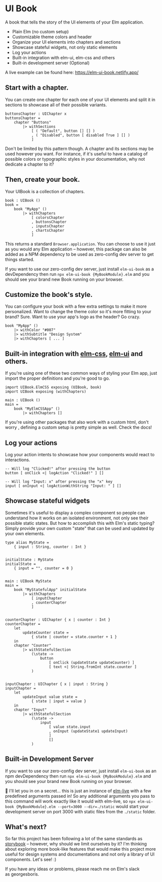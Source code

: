 # UI Book

A book that tells the story of the UI elements of your Elm application.

- Plain Elm (no custom setup)
- Customizable theme colors and header
- Organize your UI elements into chapters and sections
- Showcase stateful widgets, not only static elements
- Log your actions
- Built-in integration with elm-ui, elm-css and others
- Built-in development server (Optional)

A live example can be found here: https://elm-ui-book.netlify.app/

## Start with a chapter.

You can create one chapter for each one of your UI elements and split it in sections to showcase all of their possible variants.

    buttonsChapter : UIChapter x
    buttonsChapter =
        chapter "Buttons"
            |> withSections
                [ ( "Default", button [] [] )
                , ( "Disabled", button [ disabled True ] [] )
                ]

Don't be limited by this pattern though. A chapter and its sections may be used however you want. For instance, if it's useful to have a catalog of possible colors or typographic styles in your documentation, why not dedicate a chapter to it?

## Then, create your book.

Your UIBook is a collection of chapters.

    book : UIBook ()
    book =
        book "MyApp" ()
            |> withChapters
                [ colorsChapter
                , buttonsChapter
                , inputsChapter
                , chartsChapter
                ]

This returns a standard `Browser.application`. You can choose to use it just as you would any Elm application – however, this package can also be added as a NPM dependency to be used as zero-config dev server to get things started.

If you want to use our zero-config dev server, just install `elm-ui-book` as a devDependency then run `npx elm-ui-book {MyBookModule}.elm` and you should see your brand new Book running on your browser.

## Customize the book's style.

You can configure your book with a few extra settings to make it more personalized. Want to change the theme color so it's more fitting to your brand? Sure. Want to use your app's logo as the header? Go crazy.

    book "MyApp" ()
        |> withColor "#007"
        |> withSubtitle "Design System"
        |> withChapters [ ... ]

## Built-in integration with [elm-css](https://package.elm-lang.org/packages/rtfeldman/elm-css/latest), [elm-ui](https://package.elm-lang.org/packages/mdgriffith/elm-ui/latest/) and others.

If you're using one of these two common ways of styling your Elm app, just import the proper definitions and you're good to go.

    import UIBook.ElmCSS exposing (UIBook, book)
    import UIBook exposing (withChapters)

    main : UIBook ()
    main =
        book "MyElmCSSApp" ()
            |> withChapters []

If you're using other packages that also work with a custom html, don't worry , defining a custom setup is pretty simple as well. Check the docs!

## Log your actions

Log your action intents to showcase how your components would react to interactions.

    -- Will log "Clicked!" after pressing the button
    button [ onClick <| logAction "Clicked!" ] []

    -- Will log "Input: x" after pressing the "x" key
    input [ onInput <| logActionWithString "Input: " ] []

## Showcase stateful widgets

Sometimes it's useful to display a complex component so people can understand how it works on an isolated environment, not only see their possible static states. But how to accomplish this with Elm's static typing? Simply provide your own custom "state" that can be used and updated by your own elements.

    type alias MyState =
        { input : String, counter : Int }


    initialState : MyState
    initialState =
        { input = "", counter = 0 }


    main : UIBook MyState
    main =
        book "MyStatefulApp" initialState
            |> withChapters
                [ inputChapter
                , counterChapter
                ]


    counterChapter : UIChapter { x | counter : Int }
    counterChapter =
        let
            updateCounter state =
                { state | counter = state.counter + 1 }
        in
        chapter "Counter"
            |> withStatefulSection
                (\state ->
                    button
                        [ onClick (updateState updateCounter) ]
                        [ text <| String.fromInt state.counter ]
                )


    inputChapter : UIChapter { x | input : String }
    inputChapter =
        let
            updateInput value state =
                { state | input = value }
        in
        chapter "Input"
            |> withStatefulSection
                (\state ->
                    input
                        [ value state.input
                        , onInput (updateState1 updateInput)
                        ]
                        []
                )

## Built-in Development Server

If you want to use our zero-config dev server, just install `elm-ui-book` as an npm devDependency then run `npx elm-ui-book {MyBookModule}.elm` and you should see your brand new Book running on your browser.

🤫 I'll let you in on a secret… this is just an instance of [elm-live](https://www.elm-live.com) with a few predefined arguments passed in! So any additional arguments you pass to this command will work exactly like it would with elm-live, so `npx elm-ui-book {MyBookModule}.elm --port=3000 --dir=./static` would start your development server on port 3000 with static files from the `./static` folder.

## What's next?

So far this project has been following a lot of the same standards as [storybook](http://storybook.js.org/) – however, why should we limit ourselves by it? I'm thinking about exploring more book-like features that would make this project more useful for design systems and documentations and not only a library of UI components. Let's see! :)

If you have any ideas or problems, please reach me on Elm's slack as georgesboris.
